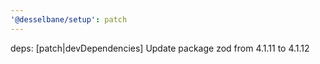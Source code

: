 ```yaml
---
'@desselbane/setup': patch
---
```


deps: [patch|devDependencies] Update package zod from 4.1.11 to 4.1.12
